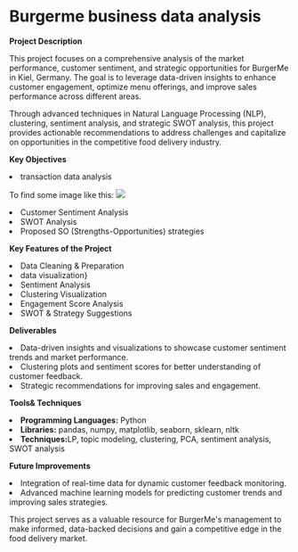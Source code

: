 # Burgerme business data analysis
**Project Description**

This project focuses on a comprehensive analysis of the market performance, customer sentiment, and strategic opportunities for BurgerMe in Kiel, Germany. The goal is to leverage data-driven insights to enhance customer engagement, optimize menu offerings, and improve sales performance across different areas.

Through advanced techniques in Natural Language Processing (NLP), clustering, sentiment analysis, and strategic SWOT analysis, this project provides actionable recommendations to address challenges and capitalize on opportunities in the competitive food delivery industry.

**Key Objectives**

<li> transaction data analysis </li>

To find some image like this:
<img src="photo1.webp" />

<li>Customer Sentiment Analysis </li>

<li> SWOT Analysis </li>

<li>Proposed SO (Strengths-Opportunities) strategies</li>

**Key Features of the Project**
 
 <li>Data Cleaning & Preparation</li>

<li> data visualization} </li>

<li> Sentiment Analysis</li>

<li>Clustering Visualization</li>

<li>Engagement Score Analysis</li>

<li>SWOT & Strategy Suggestions</li>

**Deliverables**
<li>Data-driven insights and visualizations to showcase customer sentiment trends and market performance.</li>

<li>Clustering plots and sentiment scores for better understanding of customer feedback.</li>

<li>Strategic recommendations for improving sales and engagement.</li>

**Tools& Techniques**

<li><strong>Programming Languages:</strong> Python</li>

<li><strong>Libraries:</strong> pandas, numpy, matplotlib, seaborn, sklearn, nltk</li>

<li><strong>Techniques:</strong>LP, topic modeling, clustering, PCA, sentiment analysis, SWOT analysis</li>

**Future Improvements**

<li>Integration of real-time data for dynamic customer feedback monitoring.</li>
  
<li>Advanced machine learning models for predicting customer trends and improving sales strategies.</li>

This project serves as a valuable resource for BurgerMe's management to make informed, data-backed decisions and gain a competitive edge in the food delivery market.


